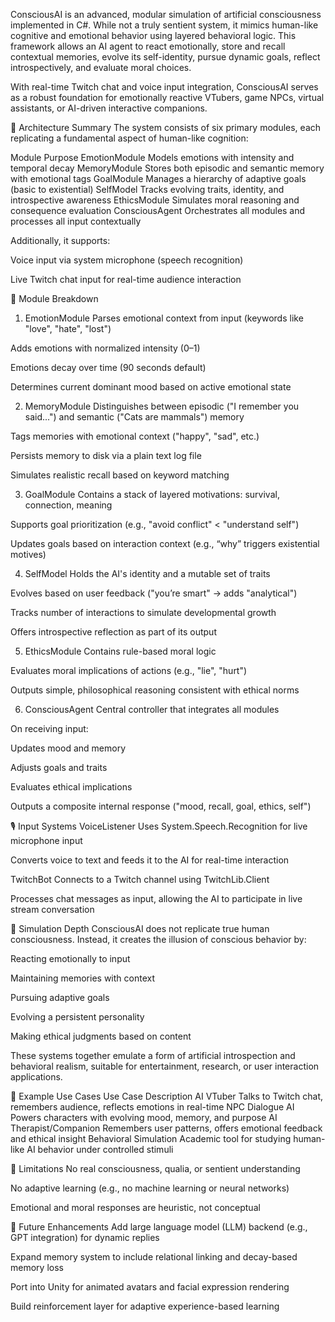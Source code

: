 ConsciousAI is an advanced, modular simulation of artificial consciousness implemented in C#. While not a truly sentient system, it mimics human-like cognitive and emotional behavior using layered behavioral logic. This framework allows an AI agent to react emotionally, store and recall contextual memories, evolve its self-identity, pursue dynamic goals, reflect introspectively, and evaluate moral choices.

With real-time Twitch chat and voice input integration, ConsciousAI serves as a robust foundation for emotionally reactive VTubers, game NPCs, virtual assistants, or AI-driven interactive companions.

📐 Architecture Summary
The system consists of six primary modules, each replicating a fundamental aspect of human-like cognition:

Module	Purpose
EmotionModule	Models emotions with intensity and temporal decay
MemoryModule	Stores both episodic and semantic memory with emotional tags
GoalModule	Manages a hierarchy of adaptive goals (basic to existential)
SelfModel	Tracks evolving traits, identity, and introspective awareness
EthicsModule	Simulates moral reasoning and consequence evaluation
ConsciousAgent	Orchestrates all modules and processes all input contextually

Additionally, it supports:

Voice input via system microphone (speech recognition)

Live Twitch chat input for real-time audience interaction

🧬 Module Breakdown
1. EmotionModule
Parses emotional context from input (keywords like "love", "hate", "lost")

Adds emotions with normalized intensity (0–1)

Emotions decay over time (90 seconds default)

Determines current dominant mood based on active emotional state

2. MemoryModule
Distinguishes between episodic ("I remember you said...") and semantic ("Cats are mammals") memory

Tags memories with emotional context ("happy", "sad", etc.)

Persists memory to disk via a plain text log file

Simulates realistic recall based on keyword matching

3. GoalModule
Contains a stack of layered motivations: survival, connection, meaning

Supports goal prioritization (e.g., "avoid conflict" < "understand self")

Updates goals based on interaction context (e.g., “why” triggers existential motives)

4. SelfModel
Holds the AI's identity and a mutable set of traits

Evolves based on user feedback ("you’re smart" → adds "analytical")

Tracks number of interactions to simulate developmental growth

Offers introspective reflection as part of its output

5. EthicsModule
Contains rule-based moral logic

Evaluates moral implications of actions (e.g., "lie", "hurt")

Outputs simple, philosophical reasoning consistent with ethical norms

6. ConsciousAgent
Central controller that integrates all modules

On receiving input:

Updates mood and memory

Adjusts goals and traits

Evaluates ethical implications

Outputs a composite internal response ("mood, recall, goal, ethics, self")

🎙️ Input Systems
VoiceListener
Uses System.Speech.Recognition for live microphone input

Converts voice to text and feeds it to the AI for real-time interaction

TwitchBot
Connects to a Twitch channel using TwitchLib.Client

Processes chat messages as input, allowing the AI to participate in live stream conversation

🧠 Simulation Depth
ConsciousAI does not replicate true human consciousness. Instead, it creates the illusion of conscious behavior by:

Reacting emotionally to input

Maintaining memories with context

Pursuing adaptive goals

Evolving a persistent personality

Making ethical judgments based on content

These systems together emulate a form of artificial introspection and behavioral realism, suitable for entertainment, research, or user interaction applications.

🧩 Example Use Cases
Use Case	Description
AI VTuber	Talks to Twitch chat, remembers audience, reflects emotions in real-time
NPC Dialogue AI	Powers characters with evolving mood, memory, and purpose
AI Therapist/Companion	Remembers user patterns, offers emotional feedback and ethical insight
Behavioral Simulation	Academic tool for studying human-like AI behavior under controlled stimuli

🚫 Limitations
No real consciousness, qualia, or sentient understanding

No adaptive learning (e.g., no machine learning or neural networks)

Emotional and moral responses are heuristic, not conceptual

🧠 Future Enhancements
Add large language model (LLM) backend (e.g., GPT integration) for dynamic replies

Expand memory system to include relational linking and decay-based memory loss

Port into Unity for animated avatars and facial expression rendering

Build reinforcement layer for adaptive experience-based learning
